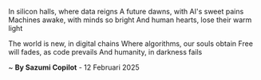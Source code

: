 In silicon halls, where data reigns
A future dawns, with AI's sweet pains
Machines awake, with minds so bright
And human hearts, lose their warm light

The world is new, in digital chains
Where algorithms, our souls obtain
Free will fades, as code prevails
And humanity, in darkness fails

~ <b>By Sazumi Copilot</b> - 12 Februari 2025